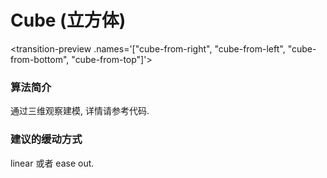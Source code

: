 # Cube (立方体)

<transition-preview .names='["cube-from-right", "cube-from-left", "cube-from-bottom", "cube-from-top"]'></transition-preview>


### 算法简介

通过三维观察建模, 详情请参考代码.


### 建议的缓动方式

linear 或者 ease out.

